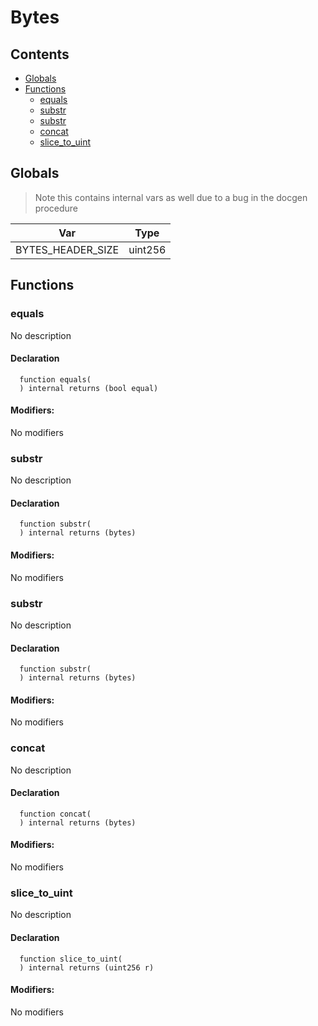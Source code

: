 # Bytes





## Contents
<!-- START doctoc generated TOC please keep comment here to allow auto update -->
<!-- DON'T EDIT THIS SECTION, INSTEAD RE-RUN doctoc TO UPDATE -->

- [Globals](#globals)
- [Functions](#functions)
  - [equals](#equals)
  - [substr](#substr)
  - [substr](#substr-1)
  - [concat](#concat)
  - [slice_to_uint](#slice_to_uint)

<!-- END doctoc generated TOC please keep comment here to allow auto update -->

## Globals

> Note this contains internal vars as well due to a bug in the docgen procedure

| Var | Type |
| --- | --- |
| BYTES_HEADER_SIZE | uint256 |



## Functions

### equals
No description


#### Declaration
```solidity
  function equals(
  ) internal returns (bool equal)
```

#### Modifiers:
No modifiers



### substr
No description


#### Declaration
```solidity
  function substr(
  ) internal returns (bytes)
```

#### Modifiers:
No modifiers



### substr
No description


#### Declaration
```solidity
  function substr(
  ) internal returns (bytes)
```

#### Modifiers:
No modifiers



### concat
No description


#### Declaration
```solidity
  function concat(
  ) internal returns (bytes)
```

#### Modifiers:
No modifiers



### slice_to_uint
No description


#### Declaration
```solidity
  function slice_to_uint(
  ) internal returns (uint256 r)
```

#### Modifiers:
No modifiers





